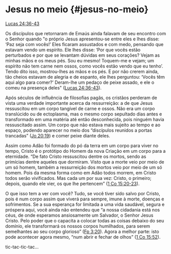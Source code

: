 # **Jesus no meio** {#jesus-no-meio}

[Lucas 24:36-43](http://bibliaonline.com.br/acf/lc/24/36-43)

Os discípulos que retornaram de Emaús ainda falavam de seu encontro com o Senhor quando &quot;o próprio Jesus apresentou-se entre eles e lhes disse: ‘Paz seja com vocês!’ Eles ficaram assustados e com medo, pensando que estavam vendo um espírito. Ele lhes disse: ‘Por que vocês estão perturbados e por que se levantam dúvidas em seus corações? Vejam as minhas mãos e os meus pés. Sou eu mesmo! Toquem-me e vejam; um espírito não tem carne nem ossos, como vocês estão vendo que eu tenho’. Tendo dito isso, mostrou-lhes as mãos e os pés. E por não crerem ainda, tão cheios estavam de alegria e de espanto, ele lhes perguntou: ‘Vocês têm aqui algo para comer?’ Deram-lhe um pedaço de peixe assado, e ele o comeu na presença deles&quot; ([Lucas 24:36-43](http://bibliaonline.com.br/acf/lc/24/36-43)).

Após séculos de influência de filosofias pagãs, os cristãos perderam de vista uma verdade importante acerca da ressurreição: a de que Jesus ressuscitou em um corpo tangível de carne e ossos. Não era um corpo translúcido ou de ectoplasma, mas o mesmo corpo sepultado dias antes e transformado em uma matéria até então desconhecida, pois ninguém havia ressuscitado assim. Um corpo que não estava mais sujeito ao tempo e ao espaço, podendo aparecer no meio dos “discípulos reunidos a portas trancadas” ([Jo 20:19](http://bibliaonline.com.br/acf/jo/20/19)) e comer peixe diante deles.

Assim como Adão foi formado do pó da terra em um corpo para viver no tempo, Cristo é o protótipo do Homem da nova Criação em um corpo para a eternidade. “De fato Cristo ressuscitou dentre os mortos, sendo as primícias dentre aqueles que dormiram. Visto que a morte veio por meio de um só homem, também a ressurreição dos mortos veio por meio de um só homem. Pois da mesma forma como em Adão todos morrem, em Cristo todos serão vivificados. Mas cada um por sua vez: Cristo, o primeiro; depois, quando ele vier, os que lhe pertencem” ([1 Co 15:20-23](http://bibliaonline.com.br/acf/1co/15/20-23)).

O que isso tem a ver com você? Tudo, se você tiver sido salvo por Cristo, pois é num corpo assim que viverá para sempre, imune à morte, doenças e sofrimentos. Se a sua esperança for limitada a uma vida saudável, segura e próspera aqui, você ainda não entendeu que “a nossa cidadania está nos céus, de onde esperamos ansiosamente um Salvador, o Senhor Jesus Cristo. Pelo poder que o capacita a colocar todas as coisas debaixo do seu domínio, ele transformará os nossos corpos humilhados, para serem semelhantes ao seu corpo glorioso” ([Fp 3:20](http://bibliaonline.com.br/acf/fp/3/20)). Agora a melhor parte: isto pode acontecer agora mesmo, “num abrir e fechar de olhos” ([1 Co 15:52](http://bibliaonline.com.br/acf/1co/15/52)).

tic-tac-tic-tac...